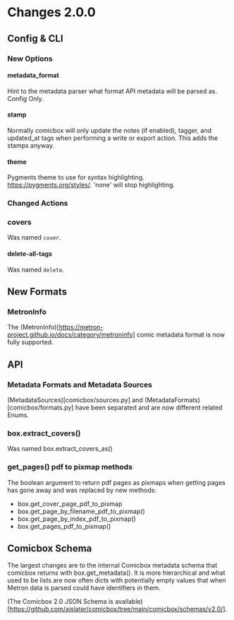 # Changes 2.0.0

## Config & CLI

### New Options

#### metadata_format

Hint to the metadata parser what format API metadata will be parsed as. Config
Only.

#### stamp

Normally comicbox will only update the notes (if enabled), tagger, and
updated_at tags when performing a write or export action. This adds the stamps
anyway.

#### theme

Pygments theme to use for syntax highlighting. https://pygments.org/styles/.
'none' will stop highlighting.

### Changed Actions

### covers

Was named `cover`.

#### delete-all-tags

Was named `delete`.

## New Formats

### MetronInfo

The (MetronInfo)[https://metron-project.github.io/docs/category/metroninfo]
comic metadata format is now fully supported.

## API

### Metadata Formats and Metadata Sources

(MetadataSources)[comicbox/sources.py]
and
(MetadataFormats)[comicbox/formats.py]
have been separated and are now different related Enums.

### box.extract_covers()

Was named box.extract_covers_as()

### get_pages() pdf to pixmap methods

The boolean argument to return pdf pages as pixmaps when getting pages has gone
away and was replaced by new methods:

- box.get_cover_page_pdf_to_pixmap
- box.get_page_by_filename_pdf_to_pixmap()
- box.get_page_by_index_pdf_to_pixmap()
- box.get_pages_pdf_to_pixmap()

## Comicbox Schema

The largest changes are to the internal Comicbox metadata schema that comicbox
returns with box.get_metadata(). It is more hierarchical and what used to be
lists are now often dicts with potentially empty values that when Metron data is
parsed could have identifiers in them.

(The Comicbox 2.0 JSON Schema is
available)[https://github.com/ajslater/comicbox/tree/main/comicbox/schemas/v2.0/].
